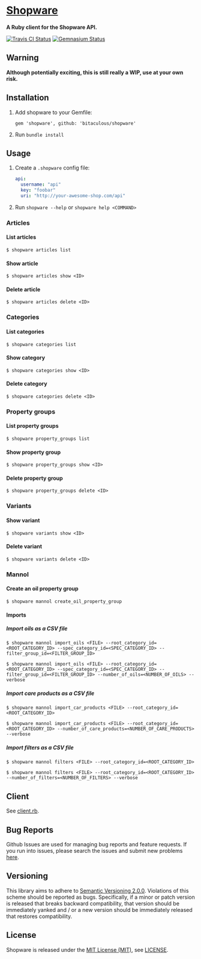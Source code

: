 [Shopware]
==========

**A Ruby client for the Shopware API.**

[![Travis CI Status][Travis CI Status]][Travis CI]
[![Gemnasium Status][Gemnasium Status]][Gemnasium]

Warning
-------

**Although potentially exciting, this is still really a WIP, use at your own risk.**

Installation
------------

1. Add shopware to your Gemfile:

    ```
    gem 'shopware', github: 'bitaculous/shopware'
    ```

2. Run `bundle install`

Usage
-----

1. Create a `.shopware` config file:

    ```yml
    api:
      username: "api"
      key: "foobar"
      uri: "http://your-awesome-shop.com/api"
    ```

2. Run `shopware --help` or `shopware help <COMMAND>`

### Articles

#### List articles

```
$ shopware articles list
```

#### Show article

```
$ shopware articles show <ID>
```

#### Delete article

```
$ shopware articles delete <ID>
```

### Categories

#### List categories

```
$ shopware categories list
```

#### Show category

```
$ shopware categories show <ID>
```

#### Delete category

```
$ shopware categories delete <ID>
```

### Property groups

#### List property groups

```
$ shopware property_groups list
```

#### Show property group

```
$ shopware property_groups show <ID>
```

#### Delete property group

```
$ shopware property_groups delete <ID>
```

### Variants

#### Show variant

```
$ shopware variants show <ID>
```

#### Delete variant

```
$ shopware variants delete <ID>
```

### Mannol

#### Create an oil property group

```
$ shopware mannol create_oil_property_group
```

#### Imports

##### Import oils as a CSV file

```
$ shopware mannol import_oils <FILE> --root_category_id=<ROOT_CATEGORY_ID> --spec_category_id=<SPEC_CATEGORY_ID> --filter_group_id=<FILTER_GROUP_ID>

$ shopware mannol import_oils <FILE> --root_category_id=<ROOT_CATEGORY_ID> --spec_category_id=<SPEC_CATEGORY_ID> --filter_group_id=<FILTER_GROUP_ID> --number_of_oils=<NUMBER_OF_OILS> --verbose
```

##### Import care products as a CSV file

```
$ shopware mannol import_car_products <FILE> --root_category_id=<ROOT_CATEGORY_ID>

$ shopware mannol import_car_products <FILE> --root_category_id=<ROOT_CATEGORY_ID> --number_of_care_products=<NUMBER_OF_CARE_PRODUCTS> --verbose
```

##### Import filters as a CSV file

```
$ shopware mannol filters <FILE> --root_category_id=<ROOT_CATEGORY_ID>

$ shopware mannol filters <FILE> --root_category_id=<ROOT_CATEGORY_ID> --number_of_filters=<NUMBER_OF_FILTERS> --verbose
```

Client
------

See [client.rb].

Bug Reports
-----------

Github Issues are used for managing bug reports and feature requests. If you run into issues, please search the issues
and submit new problems [here].

Versioning
----------

This library aims to adhere to [Semantic Versioning 2.0.0]. Violations of this scheme should be reported as bugs.
Specifically, if a minor or patch version is released that breaks backward compatibility, that version should be
immediately yanked and / or a new version should be immediately released that restores compatibility.

License
-------

Shopware is released under the [MIT License (MIT)], see [LICENSE].

[client.rb]: https://github.com/bitaculous/shopware/blob/master/lib/shopware/api/client.rb "client.rub"
[Gemnasium]: https://gemnasium.com/bitaculous/shopware "Shopware at Gemnasium"
[Gemnasium Status]: https://img.shields.io/gemnasium/bitaculous/shopware.svg?style=flat "Gemnasium Status"
[here]: https://github.com/bitaculous/shopware/issues "Github Issues"
[LICENSE]: https://raw.githubusercontent.com/bitaculous/shopware/master/LICENSE "License"
[MIT License (MIT)]: http://opensource.org/licenses/MIT "The MIT License (MIT)"
[Semantic Versioning 2.0.0]: http://semver.org "Semantic Versioning 2.0.0"
[Shopware]: https://bitaculous.github.io/shopware/ "A Ruby client for the Shopware API."
[Travis CI]: https://travis-ci.org/bitaculous/shopware "Shopware at Travis CI"
[Travis CI Status]: https://img.shields.io/travis/bitaculous/shopware.svg?style=flat "Travis CI Status"